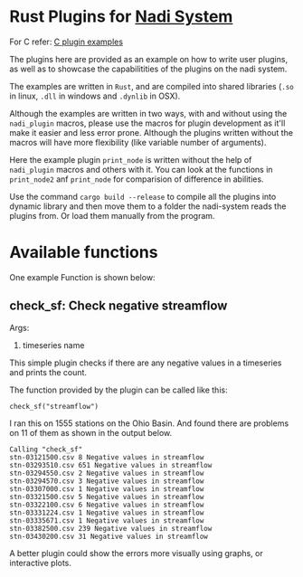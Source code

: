 # Rust Plugins for [Nadi System](https://github.com/Nadi-System/nadi)

For C refer: [C plugin examples](https://github.com/Nadi-System/nadi-plugins-c)

The plugins here are provided as an example on how to write user
plugins, as well as to showcase the capabilitities of the plugins on
the nadi system.

The examples are written in `Rust`, and are compiled into shared
libraries (`.so` in linux, `.dll` in windows and `.dynlib` in OSX).

Although the examples are written in two ways, with and without using
the `nadi_plugin` macros, please use the macros for plugin development
as it'll make it easier and less error prone. Although the plugins
written without the macros will have more flexibility (like variable
number of arguments).

Here the example plugin `print_node` is written without the help of
`nadi_plugin` macros and others with it. You can look at the functions
in `print_node2` anf `print_node` for comparision of difference in
abilities.

Use the command `cargo build --release` to compile all the plugins
into dynamic library and then move them to a folder the nadi-system
reads the plugins from. Or load them manually from the program.

# Available functions



One example Function is shown below:
## check_sf: Check negative streamflow
Args: 
1. timeseries name

This simple plugin checks if there are any negative values in a
timeseries and prints the count.

The function provided by the plugin can be called like this:

    check_sf("streamflow")

I ran this on 1555 stations on the Ohio Basin. And found there are
problems on 11 of them as shown in the output below.

    Calling "check_sf"
    stn-03121500.csv 8 Negative values in streamflow
    stn-03293510.csv 651 Negative values in streamflow
    stn-03294550.csv 2 Negative values in streamflow
    stn-03294570.csv 3 Negative values in streamflow
    stn-03307000.csv 1 Negative values in streamflow
    stn-03321500.csv 5 Negative values in streamflow
    stn-03322100.csv 6 Negative values in streamflow
    stn-03331224.csv 1 Negative values in streamflow
    stn-03335671.csv 1 Negative values in streamflow
    stn-03382500.csv 239 Negative values in streamflow
    stn-03430200.csv 31 Negative values in streamflow

  
A better plugin could show the errors more visually using graphs, or
interactive plots.
